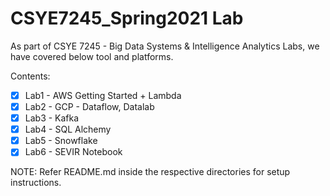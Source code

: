 # CSYE7245_Spring2021 Lab 

As part of CSYE 7245 - Big Data Systems & Intelligence Analytics Labs, we have covered below tool and platforms.

Contents:
- [x] Lab1 - AWS Getting Started + Lambda
- [x] Lab2 - GCP - Dataflow, Datalab
- [x] Lab3 - Kafka
- [x] Lab4 - SQL Alchemy
- [x] Lab5 - Snowflake
- [x] Lab6 - SEVIR Notebook

NOTE: Refer README.md inside the respective directories for setup instructions.
